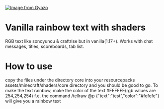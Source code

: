 [![Image from Gyazo](https://i.gyazo.com/806dcfd5b6dc88201028b3c156c4ec5f.gif)](https://gyazo.com/806dcfd5b6dc88201028b3c156c4ec5f)

# Vanilla rainbow text with shaders
RGB text like sonoyuncu &amp; craftrise but in vanilla(1.17+).
Works with chat messages, titles, scoreboards, tab list.

# How to use
copy the files under the directory core into your resourcepacks assets/minecraft/shaders/core directory and you should be good to go.
To make the text rainbow, make the color of the text #FEFEFE(rgb values are 254,254,254)
f.e. the command /tellraw @p {"text":"test","color":"#fefefe"} will give you a rainbow text
